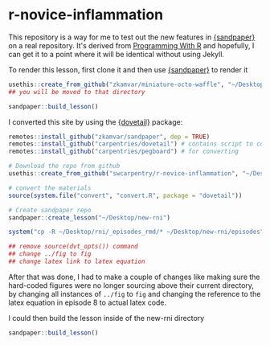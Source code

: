# r-novice-inflammation

This repository is a way for me to test out the new features in [{sandpaper}] on
a real repository. It's derived from [Programming With
R](https://swcarpentry.github.io/r-novice-inflammation) and hopefully, I can
get it to a point where it will be identical without using Jekyll.

To render this lesson, first clone it and then use [{sandpaper}] to render it

```r
usethis::create_from_github("zkamvar/miniature-octo-waffle", "~/Desktop")
## you will be moved to that directory

sandpaper::build_lesson()
``` 

I converted this site by using the [{dovetail}] package:

```r
remotes::install_github("zkamvar/sandpaper", dep = TRUE)
remotes::install_github("carpentries/dovetail") # contains script to convert lessons
remotes::install_github("carpentries/pegboard") # for converting 

# Download the repo from github
usethis::create_from_github("swcarpentry/r-novice-inflammation", "~/Desktop")

# convert the materials
source(system.file("convert", "convert.R", package = "dovetail"))

# Create sandpaper repo
sandpaper::create_lesson("~/Desktop/new-rni")

system("cp -R ~/Desktop/rni/_episodes_rmd/* ~/Desktop/new-rni/episodes")

## remove source(dvt_opts()) command
## change ../fig to fig
## change latex link to latex equation
```

After that was done, I had to make a couple of changes like making sure the
hard-coded figures were no longer sourcing above their current directory, 
by changing all instances of `../fig` to `fig` and changing the reference to the
latex equation in episode 8 to actual latex code.

I could then build the lesson inside of the new-rni directory

```r
sandpaper::build_lesson()
```


[{sandpaper}]: https://github.com/zkamvar/sandpaper
[{dovetail}]: https://github.com/carpentries/dovetail
    
